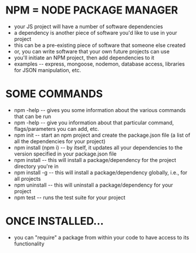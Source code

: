 # NPM = NODE PACKAGE MANAGER
- your JS project will have a number of software dependencies
- a dependency is another piece of software you'd like to use in your project
- this can be a pre-existing piece of software that someone else created
- or, you can write software that your own future projects can use
- you'll initiate an NPM project, then add dependencies to it
- examples -- express, mongoose, nodemon, database access, libraries for JSON manipulation, etc.

# SOME COMMANDS
- npm -help -- gives you some information about the various commands that can be run
- npm <command> -help -- give you information about that particular command, flags/parameters you can add, etc.
- npm init -- start an npm project and create the package.json file (a list of all the dependencies for your project)
- npm install (npm i) -- by itself, it updates all your dependencies to the version specified in your package.json file
- npm install <package name> -- this will install a package/dependency for the project directory you're in
- npm install -g <package name> -- this will install a package/dependency globally, i.e., for all projects
- npm uninstall <package name> -- this will uninstall a package/dependency for your project
- npm test -- runs the test suite for your project

# ONCE INSTALLED...
- you can "require" a package from within your code to have access to its functionality